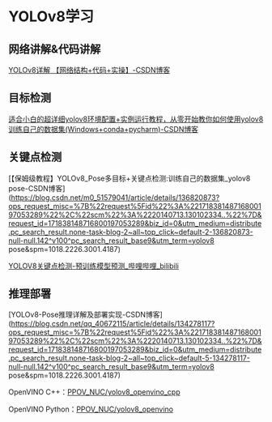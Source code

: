 # YOLOv8学习

## 网络讲解&代码讲解

[YOLOv8详解 【网络结构+代码+实操】-CSDN博客](https://blog.csdn.net/zyw2002/article/details/128732494?ops_request_misc=%7B%22request%5Fid%22%3A%22171838026216800184148045%22%2C%22scm%22%3A%2220140713.130102334..%22%7D&request_id=171838026216800184148045&biz_id=0&utm_medium=distribute.pc_search_result.none-task-blog-2~all~top_positive~default-2-128732494-null-null.142^v100^pc_search_result_base9&utm_term=yolov8&spm=1018.2226.3001.4187)

## 目标检测

[适合小白的超详细yolov8环境配置+实例运行教程，从零开始教你如何使用yolov8训练自己的数据集(Windows+conda+pycharm)-CSDN博客](https://blog.csdn.net/weixin_45662399/article/details/134499605?ops_request_misc=%7B%22request%5Fid%22%3A%22171838026216800184148045%22%2C%22scm%22%3A%2220140713.130102334..%22%7D&request_id=171838026216800184148045&biz_id=0&utm_medium=distribute.pc_search_result.none-task-blog-2~all~top_positive~default-1-134499605-null-null.142^v100^pc_search_result_base9&utm_term=yolov8&spm=1018.2226.3001.4187)

## 关键点检测

[【保姆级教程】YOLOv8_Pose多目标+关键点检测:训练自己的数据集_yolov8 pose-CSDN博客](https://blog.csdn.net/m0_51579041/article/details/136820873?ops_request_misc=%7B%22request%5Fid%22%3A%22171838148716800197053289%22%2C%22scm%22%3A%2220140713.130102334..%22%7D&request_id=171838148716800197053289&biz_id=0&utm_medium=distribute.pc_search_result.none-task-blog-2~all~top_click~default-2-136820873-null-null.142^v100^pc_search_result_base9&utm_term=yolov8 pose&spm=1018.2226.3001.4187)

[YOLOV8关键点检测-预训练模型预测_哔哩哔哩_bilibili](https://www.bilibili.com/video/BV1yg4y177ef/?spm_id_from=333.337.search-card.all.click&vd_source=92ef131399ba8bfa8cb741db15e7ec0c)

## 推理部署

[YOLOv8-Pose推理详解及部署实现-CSDN博客](https://blog.csdn.net/qq_40672115/article/details/134278117?ops_request_misc=%7B%22request%5Fid%22%3A%22171838148716800197053289%22%2C%22scm%22%3A%2220140713.130102334..%22%7D&request_id=171838148716800197053289&biz_id=0&utm_medium=distribute.pc_search_result.none-task-blog-2~all~top_click~default-5-134278117-null-null.142^v100^pc_search_result_base9&utm_term=yolov8 pose&spm=1018.2226.3001.4187)

OpenVINO C++：[PPOV_NUC/yolov8_openvino_cpp](https://gitee.com/ppov-nuc/yolov8_openvino_cpp)

OpenVINO Python：[PPOV_NUC/yolov8_openvino](https://gitee.com/ppov-nuc/yolov8_openvino)